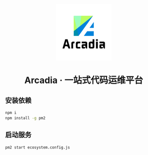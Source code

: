 <p align="center">
    <a href="https://arcadia.cool">
        <img src="./public/logo.jpg" width="180">
    </a>
</p>
<h1 align="center">
    Arcadia · 一站式代码运维平台
</h1>

## 安装依赖

```bash
npm i
npm install -g pm2
```

## 启动服务

```bash
pm2 start ecosystem.config.js
```
